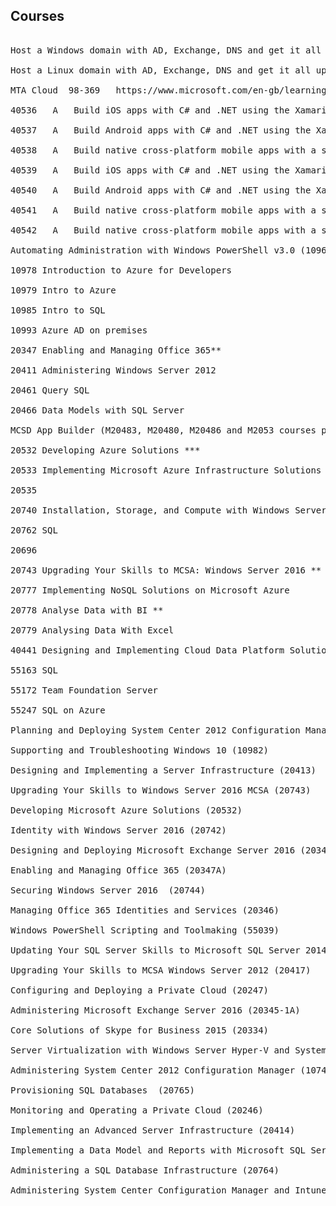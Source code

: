 ## Courses

<pre>

Host a Windows domain with AD, Exchange, DNS and get it all up and running

Host a Linux domain with AD, Exchange, DNS and get it all up and running

MTA Cloud  98-369   https://www.microsoft.com/en-gb/learning/exam-98-369.aspx

40536	A	Build iOS apps with C# and .NET using the Xamarin tools for Visual Studio

40537	A	Build Android apps with C# and .NET using the Xamarin tools for Visual Studio

40538	A	Build native cross-platform mobile apps with a shared UI for iOS, Android, and UWP in C# .NET with Xamarin.Forms

40539	A	Build iOS apps with C# and .NET using the Xamarin tools for Visual Studio

40540	A	Build Android apps with C# and .NET using the Xamarin tools for Visual Studio

40541	A	Build native cross-platform mobile apps with a shared C# business logic for iOS, Android, and UWP in C# .NET with Xamarin and Visual Studio

40542	A	Build native cross-platform mobile apps with a shared UI for iOS, Android, and UWP in C# .NET with Xamarin.Forms
 
Automating Administration with Windows PowerShell v3.0 (10961)

10978 Introduction to Azure for Developers

10979 Intro to Azure

10985 Intro to SQL

10993 Azure AD on premises

20347 Enabling and Managing Office 365**

20411 Administering Windows Server 2012 

20461 Query SQL

20466 Data Models with SQL Server

MCSD App Builder (M20483, M20480, M20486 and M2053 courses probably).

20532 Developing Azure Solutions ***

20533 Implementing Microsoft Azure Infrastructure Solutions **

20535

20740 Installation, Storage, and Compute with Windows Server 2016

20762 SQL

20696

20743 Upgrading Your Skills to MCSA: Windows Server 2016 **

20777 Implementing NoSQL Solutions on Microsoft Azure

20778 Analyse Data with BI **

20779 Analysing Data With Excel

40441 Designing and Implementing Cloud Data Platform Solutions 

55163 SQL

55172 Team Foundation Server

55247 SQL on Azure
 
Planning and Deploying System Center 2012 Configuration Manager (10748)

Supporting and Troubleshooting Windows 10 (10982)

Designing and Implementing a Server Infrastructure (20413)

Upgrading Your Skills to Windows Server 2016 MCSA (20743)

Developing Microsoft Azure Solutions (20532)

Identity with Windows Server 2016 (20742)

Designing and Deploying Microsoft Exchange Server 2016 (20345-2A)

Enabling and Managing Office 365 (20347A)

Securing Windows Server 2016  (20744)

Managing Office 365 Identities and Services (20346)

Windows PowerShell Scripting and Toolmaking (55039)

Updating Your SQL Server Skills to Microsoft SQL Server 2014 (10977)

Upgrading Your Skills to MCSA Windows Server 2012 (20417)

Configuring and Deploying a Private Cloud (20247)

Administering Microsoft Exchange Server 2016 (20345-1A)

Core Solutions of Skype for Business 2015 (20334)

Server Virtualization with Windows Server Hyper-V and System Center (20409)

Administering System Center 2012 Configuration Manager (10747)

Provisioning SQL Databases  (20765)

Monitoring and Operating a Private Cloud (20246)

Implementing an Advanced Server Infrastructure (20414)

Implementing a Data Model and Reports with Microsoft SQL Server (20466)

Administering a SQL Database Infrastructure (20764)

Administering System Center Configuration Manager and Intune (20696) 

</pre>